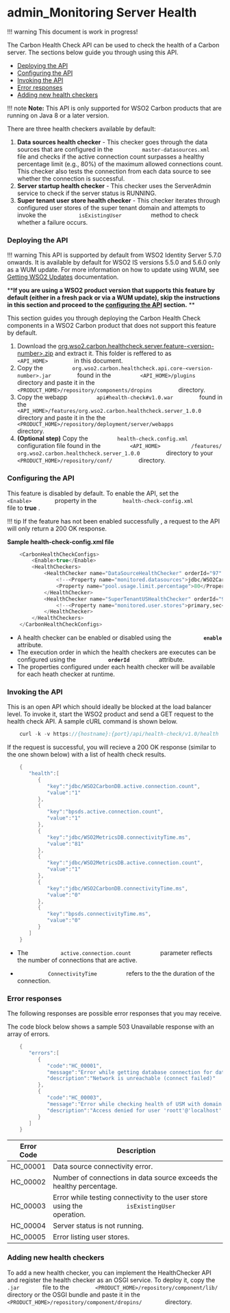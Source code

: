 # admin\_Monitoring Server Health

!!! warning
This document is work in progress!


The Carbon Health Check API can be used to check the health of a Carbon server. The sections below guide you through using this API.

-   [Deploying the API](#admin_MonitoringServerHealth-DeployingtheAPI)
-   [Configuring the API](#admin_MonitoringServerHealth-ConfiguringtheAPI)
-   [Invoking the API](#admin_MonitoringServerHealth-InvokingtheAPI)
-   [Error responses](#admin_MonitoringServerHealth-Errorresponses)
-   [Adding new health checkers](#admin_MonitoringServerHealth-Addingnewhealthcheckers)

!!! note
**Note:** This API is only supported for WSO2 Carbon products that are running on Java 8 or a later version.


There are three health checkers available by default:

1.  **Data sources health checker** - This checker goes through the data sources that are configured in the `          master-datasources.xml         ` file and checks if the active connection count surpasses a healthy percentage limit (e.g., 80%) of the maximum allowed connections count. This checker also tests the connection from each data source to see whether the connection is successful.
2.  **Server startup health checker** - This checker uses the ServerAdmin service to check if the server status is RUNNING.
3.  **Super tenant user store health checker** - This checker iterates through configured user stores of the super tenant domain and attempts to invoke the `           isExistingUser          ` method to check whether a failure occurs.

### Deploying the API

!!! warning
This API is supported by default from WSO2 Identity Server 5.7.0 onwards. It is available by default for WSO2 IS versions 5.5.0 and 5.6.0 only as a WUM update. For more information on how to update using WUM, see [Getting WSO2 Updates](https://docs.wso2.com/display/ADMIN44x/Getting+WSO2+Updates) documentation.

****If you are using a WSO2 product version that supports this feature by default (either in a fresh pack or via a WUM update), skip the instructions in this section and proceed **to the [configuring the API](#admin_MonitoringServerHealth-ConfiguringtheAPI) section.****
**


This section guides you through deploying the Carbon Health Check components in a WSO2 Carbon product that does not support this feature by default.

1.  Download the [org.wso2.carbon.healthcheck.server.feature-&lt;version-number&gt;.zip](attachments/126562954/126562955.zip) and extract it. This folder is reffered to as `          <API_HOME>         ` in this document.
2.  Copy the `          org.wso2.carbon.healthcheck.api.core-<version-number>.jar         ` found in the `          <API_HOME>/plugins         ` directory and paste it in the `          <PRODUCT_HOME>/repository/components/dropins         ` directory.
3.  Copy the webapp `          api#health-check#v1.0.war         ` found in the `          <API_HOME>/features/org.wso2.carbon.healthcheck.server_1.0.0         ` directory and paste it in the the `          <PRODUCT_HOME>/repository/deployment/server/webapps         ` directory.
4.  **(Optional step)** Copy the `          health-check.config.xml         ` configuration file found in the `          <API_HOME>          /features/         ` `          org.wso2.carbon.healthcheck.server_1.0.0         ` directory to your `          <PRODUCT_HOME>/repository/conf/         ` directory.

### Configuring the API

This feature is disabled by default. To enable the API, set the `         <Enable>        ` property in the `         health-check-config.xml        ` file to **true** .

!!! tip
If the feature has not been enabled successfully , a request to the API will only return a 200 OK response.


**Sample health-check-config.xml file**

``` java
    <CarbonHealthCheckConfigs>
        <Enable>true</Enable>
        <HealthCheckers>
            <HealthChecker name="DataSourceHealthChecker" orderId="97" enable="true">
                <!--<Property name="monitored.datasources">jdbc/WSO2CarbonDB,jdbc/WSO2MetricsDB,jdbc/WSO2UMDB</Property>-->
                <Property name="pool.usage.limit.percentage">80</Property>
            </HealthChecker>
            <HealthChecker name="SuperTenantUSHealthChecker" orderId="98" enable="true">
                <!--<Property name="monitored.user.stores">primary,sec</Property>-->
            </HealthChecker>
        </HealthCheckers>
    </CarbonHealthCheckConfigs>
```

-   A health checker can be enabled or disabled using the **`           enable          `** attribute.
-   The execution order in which the health checkers are executes can be configured using the **`           orderId          `** attribute.
-   The properties configured under each health checker will be available for each heath checker at runtime.

### Invoking the API

This is an open API which should ideally be blocked at the load balancer level. To invoke it, start the WSO2 product and send a GET request to the health check API. A sample cURL command is shown below.

``` java
    curl -k -v https://{hostname}:{port}/api/health-check/v1.0/health
```

If the request is successful, you will recieve a 200 OK response (similar to the one shown below) with a list of health check results.

``` java
    {  
       "health":[  
          {  
             "key":"jdbc/WSO2CarbonDB.active.connection.count",
             "value":"1"
          },
          {  
             "key":"bpsds.active.connection.count",
             "value":"1"
          },
          {  
             "key":"jdbc/WSO2MetricsDB.connectivityTime.ms",
             "value":"81"
          },
          {  
             "key":"jdbc/WSO2MetricsDB.active.connection.count",
             "value":"1"
          },
          {  
             "key":"jdbc/WSO2CarbonDB.connectivityTime.ms",
             "value":"0"
          },
          {  
             "key":"bpsds.connectivityTime.ms",
             "value":"0"
          }
       ]
    }
```

-   The `           active.connection.count          ` parameter reflects the number of connections that are active.

-   `           ConnectivityTime          ` refers to the the duration of the connection.

### **Error responses**

The following responses are possible error responses that you may receive.

The code block below shows a sample 503 Unavailable response with an array of errors.

``` java
    {  
       "errors":[  
          {  
             "code":"HC_00001",
             "message":"Error while getting database connection for datasource: jdbc/DISCONNECTED",
             "description":"Network is unreachable (connect failed)"
          },
          {  
             "code":"HC_00003",
             "message":"Error while checking health of USM with domain: SEC",
             "description":"Access denied for user 'roott'@'localhost' (using password: YES)"
          }
       ]
    }
```

| Error Code | Description                                                                                                       |
|------------|-------------------------------------------------------------------------------------------------------------------|
| HC\_00001  | Data source connectivity error.                                                                                   |
| HC\_00002  | Number of connections in data source exceeds the healthy percentage.                                              |
| HC\_00003  | Error while testing connectivity to the user store using the `             isExistingUser            ` operation. |
| HC\_00004  | Server status is not running.                                                                                     |
| HC\_00005  | Error listing user stores.                                                                                        |

### Adding new health checkers

To add a new health checker, you can implement the HealthChecker API and register the health checker as an OSGI service.
To deploy it, copy the `         .jar        ` file to the `         <PRODUCT_HOME>/repository/component/lib/        ` directory or the OSGI bundle and paste it in the `         <PRODUCT_HOME>/repository/component/dropins/        ` directory.
